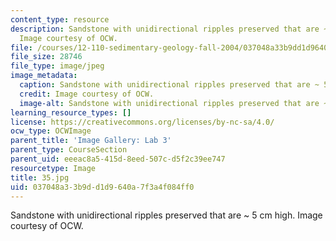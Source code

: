 ```yaml
---
content_type: resource
description: Sandstone with unidirectional ripples preserved that are ~ 5 cm high.
  Image courtesy of OCW.
file: /courses/12-110-sedimentary-geology-fall-2004/037048a33b9dd1d9640a7f3a4f084ff0_35.jpg
file_size: 28746
file_type: image/jpeg
image_metadata:
  caption: Sandstone with unidirectional ripples preserved that are ~ 5 cm high.
  credit: Image courtesy of OCW.
  image-alt: Sandstone with unidirectional ripples preserved that are ~ 5 cm high.
learning_resource_types: []
license: https://creativecommons.org/licenses/by-nc-sa/4.0/
ocw_type: OCWImage
parent_title: 'Image Gallery: Lab 3'
parent_type: CourseSection
parent_uid: eeeac8a5-415d-8eed-507c-d5f2c39ee747
resourcetype: Image
title: 35.jpg
uid: 037048a3-3b9d-d1d9-640a-7f3a4f084ff0
---
```

Sandstone with unidirectional ripples preserved that are ~ 5 cm high. Image courtesy of OCW.